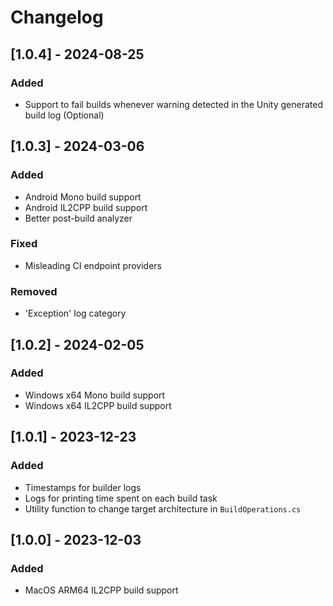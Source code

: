 # Changelog

## [1.0.4] - 2024-08-25

### Added

- Support to fail builds whenever warning detected in the Unity generated build log (Optional)

## [1.0.3] - 2024-03-06

### Added

- Android Mono build support
- Android IL2CPP build support
- Better post-build analyzer

### Fixed

- Misleading CI endpoint providers

### Removed

- 'Exception' log category

## [1.0.2] - 2024-02-05

### Added

- Windows x64 Mono build support
- Windows x64 IL2CPP build support

## [1.0.1] - 2023-12-23

### Added

- Timestamps for builder logs
- Logs for printing time spent on each build task
- Utility function to change target architecture in ``BuildOperations.cs``

## [1.0.0] - 2023-12-03

### Added

- MacOS ARM64 IL2CPP build support
